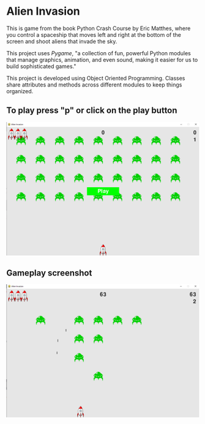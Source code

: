 # Alien Invasion

This is game from the book Python Crash Course by Eric Matthes, where you
control a spaceship that moves left and right at the bottom of the screen and
shoot aliens that invade the sky.

This project uses *Pygame*, "a collection of fun, powerful Python modules that
manage graphics, animation, and even sound, making it easier for us to build
sophisticated games."

This project is developed using Object Oriented Programming. Classes share
attributes and methods across different modules to keep things organized.

## To play press "p" or click on the play button
![Start menu](images/start-menu.png)

## Gameplay screenshot
![Shooting aliens](images/gameplay.png)